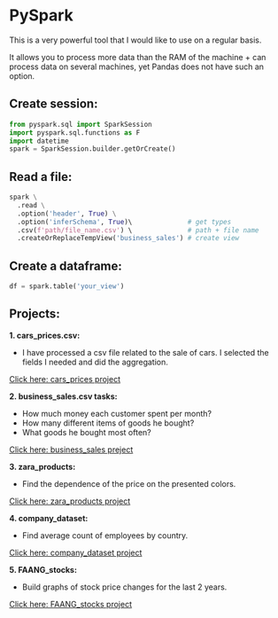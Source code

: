 # PySpark

This is a very powerful tool that I would like to use on a regular basis. 

It allows you to process more data than the RAM of the machine + can process data on several machines, yet Pandas does not have such an option.

## Create session:
```python
from pyspark.sql import SparkSession
import pyspark.sql.functions as F
import datetime
spark = SparkSession.builder.getOrCreate()
```

## Read a file:
```python
spark \
  .read \
  .option('header', True) \
  .option('inferSchema', True)\              # get types
  .csv(f'path/file_name.csv') \              # path + file name
  .createOrReplaceTempView('business_sales') # create view
```

## Create a dataframe:
```python
df = spark.table('your_view')
```

## Projects:
**1. cars_prices.csv:** 
- I have processed a csv file related to the sale of cars. I selected the fields I needed and did the aggregation.

[Click here: cars_prices project](https://github.com/prosimpleee/data_engineering_/blob/main/python_pyspark/cars_prices.ipynb)

**2. business_sales.csv tasks:** 
- How much money each customer spent per month? 
- How many different items of goods he bought?
- What goods he bought most often?

[Click here: business_sales preject](https://github.com/prosimpleee/data_engineering_/blob/main/python_pyspark/business_sales_pyspark.ipynb)

**3. zara_products:**
- Find the dependence of the price on the presented colors.

[Click here: zara_products project](https://github.com/prosimpleee/data_engineering_/blob/main/python_pyspark/zara_products_color.ipynb) 

**4. company_dataset:**
- Find average count of employees by country.

[Click here: company_dataset project](https://github.com/prosimpleee/data_engineering_/blob/main/python_pyspark/company_dataset.ipynb) 

**5. FAANG_stocks:**
- Build graphs of stock price changes for the last 2 years.

[Click here: FAANG_stocks project](https://github.com/prosimpleee/data_engineering_/blob/main/python_pyspark/FAANG_stocks.ipynb) 
